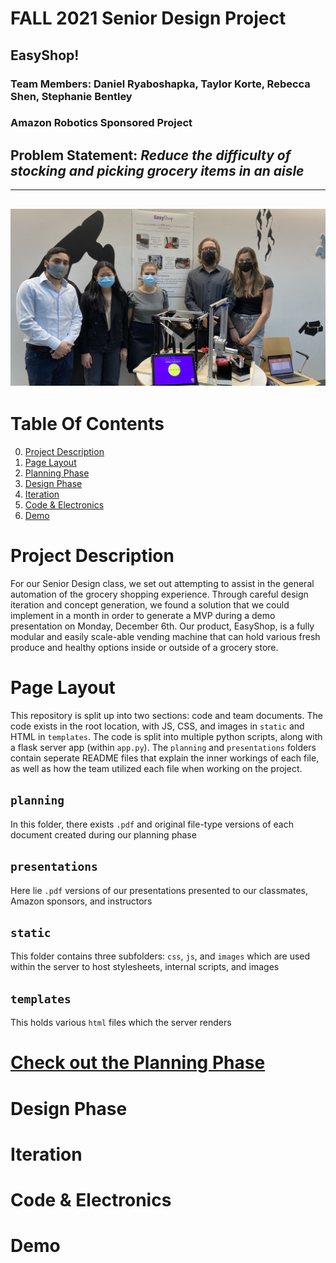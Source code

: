 # FALL 2021 Senior Design Project 
## **EasyShop!**
### **Team Members:** Daniel Ryaboshapka, Taylor Korte, Rebecca Shen, Stephanie Bentley
### Amazon Robotics Sponsored Project
## **Problem Statement:** *Reduce the difficulty of stocking and picking grocery items in an aisle*

---
![demo_day](images/demodaygroupphoto.jpg)
---

# Table Of Contents
0. [Project Description](#project-description)
1. [Page Layout](#page-layout)
2. [Planning Phase](#check-out-the-planning-phase)
3. [Design Phase](#design-phase)
4. [Iteration](#iteration)
5. [Code & Electronics](#code-&-electronics)
6. [Demo](#demo)

# Project Description
For our Senior Design class, we set out attempting to assist in the general automation of the grocery shopping experience. Through careful design iteration and concept generation, we found a solution that we could implement in a month in order to generate a MVP during a demo presentation on Monday, December 6th. Our product, EasyShop, is a fully modular and easily scale-able vending machine that can hold various fresh produce and healthy options inside or outside of a grocery store. 

# Page Layout
This repository is split up into two sections: code and team documents. The code exists in the root location, with JS, CSS, and images in `static` and HTML in `templates`. The code is split into multiple python scripts, along with a flask server app (within `app.py`). The `planning` and `presentations` folders contain seperate README files that explain the inner workings of each file, as well as how the team utilized each file when working on the project. 
## `planning` 
In this folder, there exists `.pdf` and original file-type versions of each document created during our planning phase
## `presentations`
Here lie `.pdf` versions of our presentations presented to our classmates, Amazon sponsors, and instructors
## `static`
This folder contains three subfolders: `css`, `js`, and `images` which are used within the server to host stylesheets, internal scripts, and images
## `templates`
This holds various `html` files which the server renders
# [Check out the Planning Phase](https://github.com/drybell/Senior_Design/tree/master/planning)
# Design Phase
# Iteration
# Code & Electronics
# Demo
